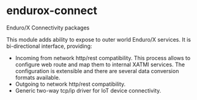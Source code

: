# endurox-connect
Enduro/X Connectivity packages

This module adds ability to expose to outer world Enduro/X services. It is bi-directional interface, providing:

* Incoming from network http/rest compatibility. This process allows to configure web route and map them to internal XATMI services. The configuration is extensible and there are several data conversion formats available.
* Outgoing to network http/rest compatibility.
* Generic two-way tcp/ip driver for IoT device connectivity.
